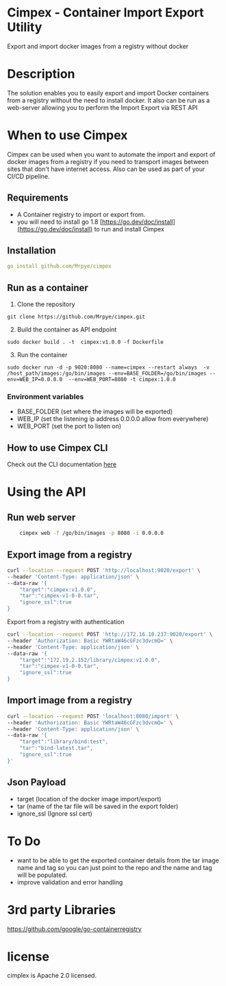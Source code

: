 # Cimpex - Container Import Export Utility
Export and import docker images from a registry without docker

# Description
The solution enables you to easily export and import Docker containers from a registry without the need to install docker.
It also can be run as a web-server allowing you to perform the Import Export via REST API

# When to use Cimpex
Cimpex can be used when you want to automate the import and export of docker images from a registry if you need to transport images between sites that don't have internet access. Also can be used as part of your CI/CD pipeline.

## Requirements
* A Container registry to import or export from.
* you will need to install go 1.8 [https://go.dev/doc/install](https://go.dev/doc/install) to run and install Cimpex

## Installation

```yaml
go install github.com/Mrpye/cimpex
```

## Run as a container
1. Clone the repository

```
git clone https://github.com/Mrpye/cimpex.git
```

2. Build the container as API endpoint
```
sudo docker build . -t  cimpex:v1.0.0 -f Dockerfile
```
3. Run the container
```
sudo docker run -d -p 9020:8080 --name=cimpex --restart always  -v /host_path/images:/go/bin/images --env=BASE_FOLDER=/go/bin/images --env=WEB_IP=0.0.0.0  --env=WEB_PORT=8080 -t cimpex:1.0.0
```

### Environment  variables
- BASE_FOLDER (set where the images will be exported)
- WEB_IP (set the listening ip address 0.0.0.0 allow from everywhere)
- WEB_PORT (set the port to listen on)

## How to use Cimpex CLI
Check out the CLI documentation [here](./documents/cimpex.md)


# Using the API
## Run web server
```bash
    cimpex web -f /go/bin/images -p 8080 -i 0.0.0.0
```
## Export image from a registry
``` bash
curl --location --request POST 'http://localhost:9020/export' \
--header 'Content-Type: application/json' \
--data-raw '{
    "target":"cimpex:v1.0.0",
    "tar":"cimpex-v1-0-0.tar",
    "ignore_ssl":true
}
```

Export from a registry with authentication
```bash
curl --location --request POST 'http://172.16.10.237:9020/export' \
--header 'Authorization: Basic YWRtaW46cGFzc3dvcmQ=' \
--header 'Content-Type: application/json' \
--data-raw '{
    "target":"172.19.2.152/library/cimpex:v1.0.0",
    "tar":"cimpex-v1-0-0.tar",
    "ignore_ssl":true
}
```

## Import image from a registry
```bash
curl --location --request POST 'localhost:8080/import' \
--header 'Authorization: Basic YWRtaW46cGFzc3dvcmQ=' \
--header 'Content-Type: application/json' \
--data-raw '{
    "target":"library/bind:test",
    "tar":"bind-latest.tar",
    "ignore_ssl":true
}'
```

## Json Payload

- target (location of the docker image import/export)
- tar (name of the tar file will be saved in the export folder)
- ignore_ssl (Ignore ssl cert)

# To Do
- want to be able to get the exported container details from the tar image name and tag so you can just point to the repo and the name and tag will be populated.
- improve validation and error handling

# 3rd party Libraries
https://github.com/google/go-containerregistry

# license
cimplex is Apache 2.0 licensed.